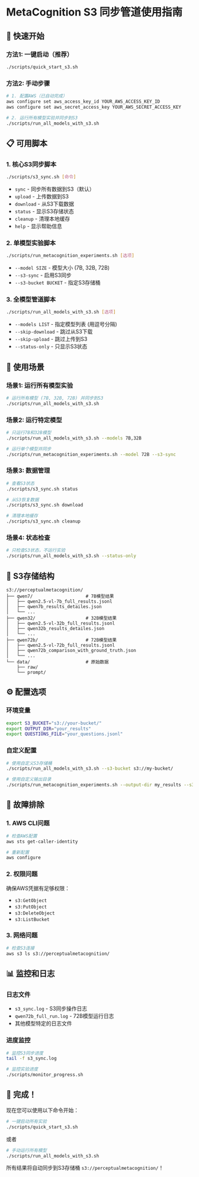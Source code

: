 # MetaCognition S3 同步管道使用指南

## 🚀 快速开始

### 方法1: 一键启动（推荐）
```bash
./scripts/quick_start_s3.sh
```

### 方法2: 手动步骤
```bash
# 1. 配置AWS（已自动完成）
aws configure set aws_access_key_id YOUR_AWS_ACCESS_KEY_ID
aws configure set aws_secret_access_key YOUR_AWS_SECRET_ACCESS_KEY

# 2. 运行所有模型实验并同步到S3
./scripts/run_all_models_with_s3.sh
```

## 📋 可用脚本

### 1. 核心S3同步脚本
```bash
./scripts/s3_sync.sh [命令]
```
- `sync` - 同步所有数据到S3（默认）
- `upload` - 上传数据到S3
- `download` - 从S3下载数据
- `status` - 显示S3存储状态
- `cleanup` - 清理本地缓存
- `help` - 显示帮助信息

### 2. 单模型实验脚本
```bash
./scripts/run_metacognition_experiments.sh [选项]
```
- `--model SIZE` - 模型大小 (7B, 32B, 72B)
- `--s3-sync` - 启用S3同步
- `--s3-bucket BUCKET` - 指定S3存储桶

### 3. 全模型管道脚本
```bash
./scripts/run_all_models_with_s3.sh [选项]
```
- `--models LIST` - 指定模型列表 (用逗号分隔)
- `--skip-download` - 跳过从S3下载
- `--skip-upload` - 跳过上传到S3
- `--status-only` - 只显示S3状态

## 🎯 使用场景

### 场景1: 运行所有模型实验
```bash
# 运行所有模型 (7B, 32B, 72B) 并同步到S3
./scripts/run_all_models_with_s3.sh
```

### 场景2: 运行特定模型
```bash
# 只运行7B和32B模型
./scripts/run_all_models_with_s3.sh --models 7B,32B

# 运行单个模型并同步
./scripts/run_metacognition_experiments.sh --model 72B --s3-sync
```

### 场景3: 数据管理
```bash
# 查看S3状态
./scripts/s3_sync.sh status

# 从S3恢复数据
./scripts/s3_sync.sh download

# 清理本地缓存
./scripts/s3_sync.sh cleanup
```

### 场景4: 状态检查
```bash
# 只检查S3状态，不运行实验
./scripts/run_all_models_with_s3.sh --status-only
```

## 📁 S3存储结构

```
s3://perceptualmetacognition/
├── qwen7/                    # 7B模型结果
│   ├── qwen2.5-vl-7b_full_results.jsonl
│   ├── qwen7b_results_detailes.json
│   └── ...
├── qwen32/                   # 32B模型结果
│   ├── qwen2.5-vl-32b_full_results.jsonl
│   ├── qwen32b_results_detailes.json
│   └── ...
├── qwen72b/                  # 72B模型结果
│   ├── qwen2.5-vl-72b_full_results.jsonl
│   ├── qwen72b_comparison_with_ground_truth.json
│   └── ...
└── data/                     # 原始数据
    ├── raw/
    └── prompt/
```

## ⚙️ 配置选项

### 环境变量
```bash
export S3_BUCKET="s3://your-bucket/"
export OUTPUT_DIR="your_results"
export QUESTIONS_FILE="your_questions.jsonl"
```

### 自定义配置
```bash
# 使用自定义S3存储桶
./scripts/run_all_models_with_s3.sh --s3-bucket s3://my-bucket/

# 使用自定义输出目录
./scripts/run_metacognition_experiments.sh --output-dir my_results --s3-sync
```

## 🔧 故障排除

### 1. AWS CLI问题
```bash
# 检查AWS配置
aws sts get-caller-identity

# 重新配置
aws configure
```

### 2. 权限问题
确保AWS凭据有足够权限：
- `s3:GetObject`
- `s3:PutObject`
- `s3:DeleteObject`
- `s3:ListBucket`

### 3. 网络问题
```bash
# 检查S3连接
aws s3 ls s3://perceptualmetacognition/
```

## 📊 监控和日志

### 日志文件
- `s3_sync.log` - S3同步操作日志
- `qwen72b_full_run.log` - 72B模型运行日志
- 其他模型特定的日志文件

### 进度监控
```bash
# 监控S3同步进度
tail -f s3_sync.log

# 监控实验进度
./scripts/monitor_progress.sh
```

## 🎉 完成！

现在您可以使用以下命令开始：

```bash
# 一键启动所有实验
./scripts/quick_start_s3.sh
```

或者

```bash
# 手动运行所有模型
./scripts/run_all_models_with_s3.sh
```

所有结果将自动同步到S3存储桶 `s3://perceptualmetacognition/`！

